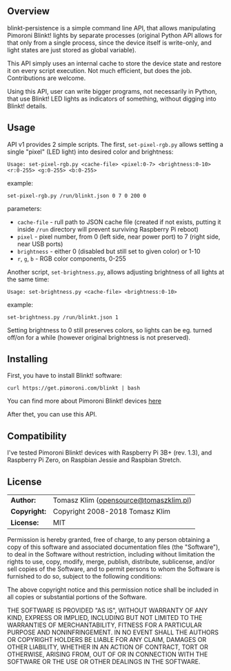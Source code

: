 ## Overview

blinkt-persistence is a simple command line API, that allows manipulating Pimoroni Blinkt! lights by separate processes (original Python API allows for that only from a single process, since the device itself is write-only, and light states are just stored as global variable).

This API simply uses an internal cache to store the device state and restore it on every script execution. Not much efficient, but does the job. Contributions are welcome.

Using this API, user can write bigger programs, not necessarily in Python, that use Blinkt! LED lights as indicators of something, without digging into Blinkt! details.

## Usage

API v1 provides 2 simple scripts. The first, `set-pixel-rgb.py` allows setting a single "pixel" (LED light) into desired color and brightness:

`Usage: set-pixel-rgb.py <cache-file> <pixel:0-7> <brightness:0-10> <r:0-255> <g:0-255> <b:0-255>`

example:

`set-pixel-rgb.py /run/blinkt.json 0 7 0 200 0`

parameters:
- `cache-file` - rull path to JSON cache file (created if not exists, putting it inside `/run` directory will prevent surviving Raspberry Pi reboot)
- `pixel` - pixel number, from 0 (left side, near power port) to 7 (right side, near USB ports)
- `brightness` - either 0 (disabled but still set to given color) or 1-10
- `r`, `g`, `b` - RGB color components, 0-255

Another script, `set-brightness.py`, allows adjusting brightness of all lights at the same time:

`Usage: set-brightness.py <cache-file> <brightness:0-10>`

example:

`set-brightness.py /run/blinkt.json 1`

Setting brightness to 0 still preserves colors, so lights can be eg. turned off/on for a while (however original brightness is not preserved).

## Installing

First, you have to install Blinkt! software:

`curl https://get.pimoroni.com/blinkt | bash`

You can find more about Pimoroni Blinkt! devices [here](https://learn.pimoroni.com/tutorial/sandyj/getting-started-with-blinkt)

After thet, you can use this API.

## Compatibility

I've tested Pimoroni Blinkt! devices with Raspberry Pi 3B+ (rev. 1.3), and Raspberry Pi Zero, on Raspbian Jessie and Raspbian Stretch.

## License

|                      |                                          |
|:---------------------|:-----------------------------------------|
| **Author:**          | Tomasz Klim (<opensource@tomaszklim.pl>) |
| **Copyright:**       | Copyright 2008-2018 Tomasz Klim          |
| **License:**         | MIT                                      |

Permission is hereby granted, free of charge, to any person obtaining a copy
of this software and associated documentation files (the "Software"), to deal
in the Software without restriction, including without limitation the rights
to use, copy, modify, merge, publish, distribute, sublicense, and/or sell
copies of the Software, and to permit persons to whom the Software is
furnished to do so, subject to the following conditions:

The above copyright notice and this permission notice shall be included in all
copies or substantial portions of the Software.

THE SOFTWARE IS PROVIDED "AS IS", WITHOUT WARRANTY OF ANY KIND, EXPRESS OR
IMPLIED, INCLUDING BUT NOT LIMITED TO THE WARRANTIES OF MERCHANTABILITY,
FITNESS FOR A PARTICULAR PURPOSE AND NONINFRINGEMENT. IN NO EVENT SHALL THE
AUTHORS OR COPYRIGHT HOLDERS BE LIABLE FOR ANY CLAIM, DAMAGES OR OTHER
LIABILITY, WHETHER IN AN ACTION OF CONTRACT, TORT OR OTHERWISE, ARISING FROM,
OUT OF OR IN CONNECTION WITH THE SOFTWARE OR THE USE OR OTHER DEALINGS IN THE
SOFTWARE.
